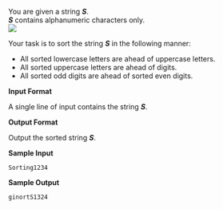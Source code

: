 You are given a string ***S***.  
***S*** contains alphanumeric characters only.  
<img src="http://i.imgur.com/u7WkSk7.gif"/> 

Your task is to sort the string ***S*** in the following manner:  

* All sorted lowercase letters are ahead of uppercase letters.  
* All sorted uppercase letters are ahead of digits.  
* All sorted odd digits are ahead of sorted even digits.  

**Input Format**

A single line of input contains the string ***S***.  

**Output Format**

Output the sorted string ***S***.  

**Sample Input**
```
Sorting1234
```
**Sample Output**
```
ginortS1324
```